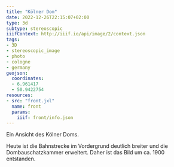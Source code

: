 ```yaml
---
title: "Kölner Dom"
date: 2022-12-26T22:15:07+02:00
type: 3d
subtype: stereoscopic
iiifContext: http://iiif.io/api/image/2/context.json
tags:
- 3D
- stereoscopic_image
- photo
- cologne
- germany
geojson:
  coordinates:
  - 6.961417
  - 50.9422754
resources:
- src: "front.jxl"
  name: front
  params:
    iiif: front/info.json
---
```


Ein Ansicht des Kölner Doms.
<!--more-->
Heute ist die Bahnstrecke im Vordergrund deutlich breiter und die Dombauschatzkammer erweitert. Daher ist das Bild um ca. 1900 entstanden.

